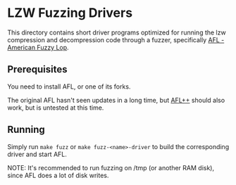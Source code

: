 
# LZW Fuzzing Drivers

This directory contains short driver programs optimized for running the
lzw compression and decompression code through a fuzzer, specifically [AFL - American Fuzzy Lop](https://lcamtuf.coredump.cx/afl/).

## Prerequisites

You need to install AFL, or one of its forks.

The original AFL hasn't seen updates in a long time, but [AFL++](https://aflplus.plus/) should also work, but is untested at this time.

## Running

Simply run `make fuzz` or `make fuzz-<name>-driver` to build the corresponding driver and start AFL.

NOTE: It's recommended to run fuzzing on /tmp (or another RAM disk), since
AFL does a lot of disk writes.
